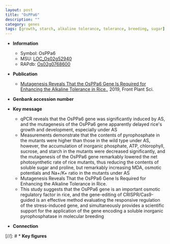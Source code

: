 ```yaml
---
layout: post
title: "OsPPa6"
description: ""
category: genes
tags: [growth, starch, alkaline tolerance, tolerance, breeding, sugar]
---
```


* **Information**  
    + Symbol: OsPPa6  
    + MSU: [LOC_Os02g52940](http://rice.plantbiology.msu.edu/cgi-bin/ORF_infopage.cgi?orf=LOC_Os02g52940)  
    + RAPdb: [Os02g0768600](http://rapdb.dna.affrc.go.jp/viewer/gbrowse_details/irgsp1?name=Os02g0768600)  

* **Publication**  
    + [Mutagenesis Reveals That the OsPPa6 Gene Is Required for Enhancing the Alkaline Tolerance in Rice.](http://www.ncbi.nlm.nih.gov/pubmed?term=Mutagenesis+Reveals+That+the+OsPPa6+Gene+Is+Required+for+Enhancing+the+Alkaline+Tolerance+in+Rice.%5BTitle%5D), 2019, Front Plant Sci.

* **Genbank accession number**  

* **Key message**  
    + qPCR reveals that the OsPPa6 gene was significantly induced by AS, and the mutagenesis of the OsPPa6 gene apparently delayed rice's growth and development, especially under AS
    + Measurements demonstrate that the contents of pyrophosphate in the mutants were higher than those in the wild type under AS, however, the accumulation of inorganic phosphate, ATP, chlorophyll, sucrose, and starch in the mutants were decreased significantly, and the mutagenesis of the OsPPa6 gene remarkably lowered the net photosynthetic rate of rice mutants, thus reducing the contents of soluble sugar and proline, but remarkably increasing MDA, osmotic potentials and Na+/K+ ratio in the mutants under AS
    + Mutagenesis Reveals That the OsPPa6 Gene Is Required for Enhancing the Alkaline Tolerance in Rice.
    + This study suggests that the OsPPa6 gene is an important osmotic regulatory factor in rice, and the gene-editing of CRISPR/Cas9-guided is an effective method evaluating the responsive regulation of the stress-induced gene, and simultaneously provides a scientific support for the application of the gene encoding a soluble inorganic pyrophosphatase in molecular breeding

* **Connection**  

[//]: # * **Key figures**  


